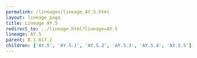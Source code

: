 ```yaml
---
permalink: /lineages/lineage_AY.5.html
layout: lineage_page
title: Lineage AY.5
redirect_to: ../lineage.html?lineage=AY.5
lineage: AY.5
parent: B.1.617.2
children: ['AY.5', 'AY.5.1', 'AY.5.2', 'AY.5.3', 'AY.5.4', 'AY.5.5']
---
```

